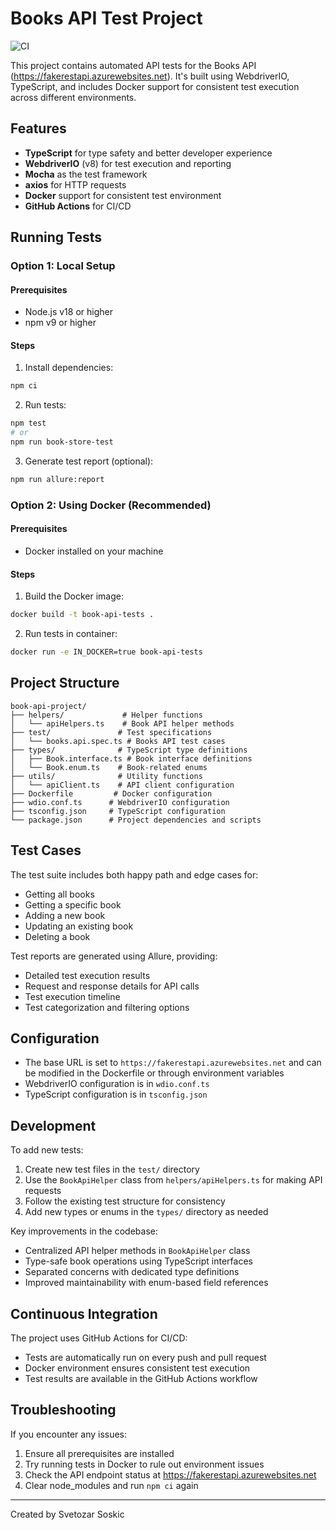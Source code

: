 # Books API Test Project

![CI](https://github.com/svesosk1/book-api-project/actions/workflows/ci.yml/badge.svg)

This project contains automated API tests for the Books API (https://fakerestapi.azurewebsites.net). It's built using WebdriverIO, TypeScript, and includes Docker support for consistent test execution across different environments.

## Features
- **TypeScript** for type safety and better developer experience
- **WebdriverIO** (v8) for test execution and reporting
- **Mocha** as the test framework
- **axios** for HTTP requests
- **Docker** support for consistent test environment
- **GitHub Actions** for CI/CD

## Running Tests

### Option 1: Local Setup

#### Prerequisites
- Node.js v18 or higher
- npm v9 or higher

#### Steps
1. Install dependencies:
```sh
npm ci
```

2. Run tests:
```sh
npm test
# or
npm run book-store-test
```

3. Generate test report (optional):
```sh
npm run allure:report
```

### Option 2: Using Docker (Recommended)

#### Prerequisites
- Docker installed on your machine

#### Steps
1. Build the Docker image:
```sh
docker build -t book-api-tests .
```

2. Run tests in container:
```sh
docker run -e IN_DOCKER=true book-api-tests
```

## Project Structure
```
book-api-project/
├── helpers/             # Helper functions
│   └── apiHelpers.ts    # Book API helper methods
├── test/               # Test specifications
│   └── books.api.spec.ts # Books API test cases
├── types/              # TypeScript type definitions
│   ├── Book.interface.ts # Book interface definitions
│   └── Book.enum.ts    # Book-related enums
├── utils/              # Utility functions
│   └── apiClient.ts    # API client configuration
├── Dockerfile         # Docker configuration
├── wdio.conf.ts      # WebdriverIO configuration
├── tsconfig.json     # TypeScript configuration
└── package.json      # Project dependencies and scripts
```

## Test Cases
The test suite includes both happy path and edge cases for:
- Getting all books
- Getting a specific book
- Adding a new book
- Updating an existing book
- Deleting a book

Test reports are generated using Allure, providing:
- Detailed test execution results
- Request and response details for API calls
- Test execution timeline
- Test categorization and filtering options

## Configuration
- The base URL is set to `https://fakerestapi.azurewebsites.net` and can be modified in the Dockerfile or through environment variables
- WebdriverIO configuration is in `wdio.conf.ts`
- TypeScript configuration is in `tsconfig.json`

## Development
To add new tests:
1. Create new test files in the `test/` directory
2. Use the `BookApiHelper` class from `helpers/apiHelpers.ts` for making API requests
3. Follow the existing test structure for consistency
4. Add new types or enums in the `types/` directory as needed

Key improvements in the codebase:
- Centralized API helper methods in `BookApiHelper` class
- Type-safe book operations using TypeScript interfaces
- Separated concerns with dedicated type definitions
- Improved maintainability with enum-based field references

## Continuous Integration
The project uses GitHub Actions for CI/CD:
- Tests are automatically run on every push and pull request
- Docker environment ensures consistent test execution
- Test results are available in the GitHub Actions workflow

## Troubleshooting
If you encounter any issues:
1. Ensure all prerequisites are installed
2. Try running tests in Docker to rule out environment issues
3. Check the API endpoint status at https://fakerestapi.azurewebsites.net
4. Clear node_modules and run `npm ci` again

---
Created by Svetozar Soskic

